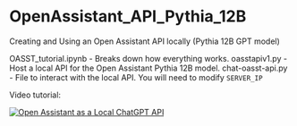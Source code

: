 # OpenAssistant_API_Pythia_12B
Creating and Using an Open Assistant API locally (Pythia 12B GPT model)

OASST_tutorial.ipynb - Breaks down how everything works.
oasstapiv1.py - Host a local API for the Open Assistant Pythia 12B model.
chat-oasst-api.py - File to interact with the local API. You will need to modify `SERVER_IP`


Video tutorial:

[![Open Assistant as a Local ChatGPT API](https://img.youtube.com/vi/kkTNg_UOCNE/0.jpg)](https://www.youtube.com/watch?v=kkTNg_UOCNE)
